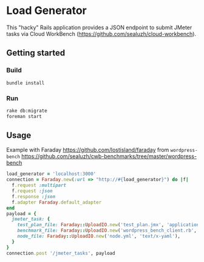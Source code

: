 # Load Generator

This "hacky" Rails application provides a JSON endpoint to submit JMeter tasks via Cloud WorkBench (https://github.com/sealuzh/cloud-workbench).

## Getting started

### Build

`bundle install`

### Run

```bash
rake db:migrate
foreman start
```

## Usage

Example with Faraday https://github.com/lostisland/faraday from `wordpress-bench` https://github.com/sealuzh/cwb-benchmarks/tree/master/wordpress-bench

```ruby
load_generator = 'localhost:3000'
connection = Faraday.new(:url => "http://#{load_generator}") do |f|
  f.request :multipart
  f.request :json
  f.response :json
  f.adapter Faraday.default_adapter
end
payload = {
  jmeter_task: {
    test_plan_file: Faraday::UploadIO.new('test_plan.jmx', 'application/x-jmeter'),
    benchmark_file: Faraday::UploadIO.new('wordpress_bench_client.rb', 'application/x-ruby'),
    node_file: Faraday::UploadIO.new('node.yml', 'text/x-yaml'),
  }
}
connection.post '/jmeter_tasks', payload
```
